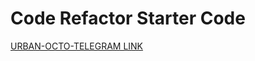 # Code Refactor Starter Code
[URBAN-OCTO-TELEGRAM LINK](https://jephtebb.github.io/URBAN-OCTO-TELEGRAM/)
